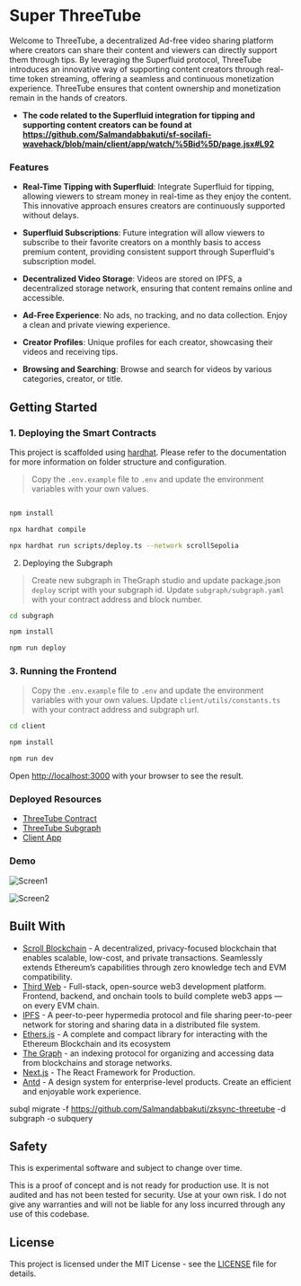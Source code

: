 # Super ThreeTube

Welcome to ThreeTube, a decentralized Ad-free video sharing platform where creators can share their content and viewers can directly support them through tips. By leveraging the Superfluid protocol, ThreeTube introduces an innovative way of supporting content creators through real-time token streaming, offering a seamless and continuous monetization experience. ThreeTube ensures that content ownership and monetization remain in the hands of creators.

- **The code related to the Superfluid integration for tipping and supporting content creators can be found at https://github.com/Salmandabbakuti/sf-socilafi-wavehack/blob/main/client/app/watch/%5Bid%5D/page.jsx#L92**

### Features

- **Real-Time Tipping with Superfluid**: Integrate Superfluid for tipping, allowing viewers to stream money in real-time as they enjoy the content. This innovative approach ensures creators are continuously supported without delays.

- **Superfluid Subscriptions**: Future integration will allow viewers to subscribe to their favorite creators on a monthly basis to access premium content, providing consistent support through Superfluid's subscription model.

- **Decentralized Video Storage**: Videos are stored on IPFS, a decentralized storage network, ensuring that content remains online and accessible.

- **Ad-Free Experience**: No ads, no tracking, and no data collection. Enjoy a clean and private viewing experience.

- **Creator Profiles**: Unique profiles for each creator, showcasing their videos and receiving tips.
- **Browsing and Searching**: Browse and search for videos by various categories, creator, or title.

## Getting Started

### 1. Deploying the Smart Contracts

This project is scaffolded using [hardhat](). Please refer to the documentation for more information on folder structure and configuration.

> Copy the `.env.example` file to `.env` and update the environment variables with your own values.

```bash

npm install

npx hardhat compile

npx hardhat run scripts/deploy.ts --network scrollSepolia

```

2. Deploying the Subgraph

> Create new subgraph in TheGraph studio and update package.json `deploy` script with your subgraph id. Update `subgraph/subgraph.yaml` with your contract address and block number.

```bash
cd subgraph

npm install

npm run deploy
```

### 3. Running the Frontend

> Copy the `.env.example` file to `.env` and update the environment variables with your own values. Update `client/utils/constants.ts` with your contract address and subgraph url.

```bash
cd client

npm install

npm run dev
```

Open [http://localhost:3000](http://localhost:3000) with your browser to see the result.

### Deployed Resources

- [ThreeTube Contract](https://sepolia.scrollscan.com/address/0x62862e40b26281130b7a32dbf682ac56a0201f0a)
- [ThreeTube Subgraph](https://api.studio.thegraph.com/query/15343/3tube-sepolia/version/latest)
- [Client App](https://example.com/)

### Demo

![Screen1](https://github.com/Salmandabbakuti/sf-socilafi-wavehack/assets/29351207/95361b5b-fe0d-4964-ae8a-73290406fd64)

![Screen2](https://github.com/Salmandabbakuti/sf-socilafi-wavehack/assets/29351207/fb6c0219-6726-42d1-8fe4-6360c7bf0a5b)

## Built With

- [Scroll Blockchain](https://scroll.io/) - A decentralized, privacy-focused blockchain that enables scalable, low-cost, and private transactions. Seamlessly extends Ethereum’s capabilities through zero knowledge tech and EVM compatibility.
- [Third Web](https://thirdweb.com) - Full-stack, open-source web3 development platform. Frontend, backend, and onchain tools to build complete web3 apps — on every EVM chain.
- [IPFS](https://ipfs.io/) - A peer-to-peer hypermedia protocol and file sharing peer-to-peer network for storing and sharing data in a distributed file system.
- [Ethers.js](https://docs.ethers.io/v5/) - A complete and compact library for interacting with the Ethereum Blockchain and its ecosystem
- [The Graph](https://thegraph.com/) - an indexing protocol for organizing and accessing data from blockchains and storage networks.
- [Next.js](https://nextjs.org/) - The React Framework for Production.
- [Antd](https://ant.design/) - A design system for enterprise-level products. Create an efficient and enjoyable work experience.

subql migrate -f https://github.com/Salmandabbakuti/zksync-threetube -d subgraph -o subquery

## Safety

This is experimental software and subject to change over time.

This is a proof of concept and is not ready for production use. It is not audited and has not been tested for security. Use at your own risk. I do not give any warranties and will not be liable for any loss incurred through any use of this codebase.

## License

This project is licensed under the MIT License - see the [LICENSE](LICENSE) file for details.
